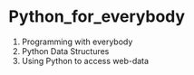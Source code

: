 # Python_for_everybody

1. Programming with everybody
2. Python Data Structures
3. Using Python to access web-data
